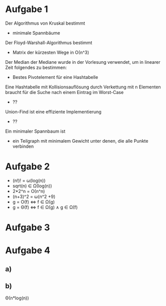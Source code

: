 # Aufgabe 1
Der Algorithmus von Kruskal bestimmt
* minimale Spannbäume

Der Floyd-Warshall-Algorithmus bestimmt
* Matrix der kürzesten Wege in Ο(n^3)

Der Median der Mediane wurde in der Vorlesung verwendet, um in linearer Zeit folgendes zu bestimmen:
* Bestes Pivotelement für eine Hashtabelle

Eine Hashtabelle mit Kollisionsauflösung durch Verkettung mit n Elementen braucht für die Suche nach einem Eintrag im Worst-Case
* ??

Union-Find ist eine effiziente Implementierung
* ??

Ein minimaler Spannbaum ist
* ein Teilgraph mit minimalem Gewicht unter denen, die alle Punkte verbinden

# Aufgabe 2
* (n!)! = ω(log(n))
* sqrt(n) ∈ Ω(log(n))
* 2*2^n = Ο(n^n)
* (n+3)^2 = ω(n^2 +9)
* g = Ο(f) <=> f ∈ Ω(g)
* g = Θ(f) <=> f ∈ Ω(g) ∧ g ∈ Ω(f)

# Aufgabe 3

# Aufgabe 4
## a)

## b)
Θ(n*log(n))
